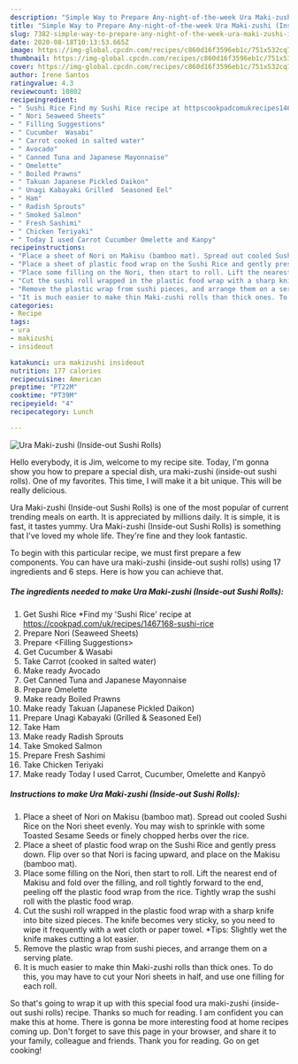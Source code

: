 ```yaml
---
description: "Simple Way to Prepare Any-night-of-the-week Ura Maki-zushi (Inside-out Sushi Rolls)"
title: "Simple Way to Prepare Any-night-of-the-week Ura Maki-zushi (Inside-out Sushi Rolls)"
slug: 7382-simple-way-to-prepare-any-night-of-the-week-ura-maki-zushi-inside-out-sushi-rolls
date: 2020-08-18T10:13:53.665Z
image: https://img-global.cpcdn.com/recipes/c860d16f3596eb1c/751x532cq70/ura-maki-zushi-inside-out-sushi-rolls-recipe-main-photo.jpg
thumbnail: https://img-global.cpcdn.com/recipes/c860d16f3596eb1c/751x532cq70/ura-maki-zushi-inside-out-sushi-rolls-recipe-main-photo.jpg
cover: https://img-global.cpcdn.com/recipes/c860d16f3596eb1c/751x532cq70/ura-maki-zushi-inside-out-sushi-rolls-recipe-main-photo.jpg
author: Irene Santos
ratingvalue: 4.3
reviewcount: 10802
recipeingredient:
- " Sushi Rice Find my Sushi Rice recipe at httpscookpadcomukrecipes1467168sushirice"
- " Nori Seaweed Sheets"
- " Filling Suggestions"
- " Cucumber  Wasabi"
- " Carrot cooked in salted water"
- " Avocado"
- " Canned Tuna and Japanese Mayonnaise"
- " Omelette"
- " Boiled Prawns"
- " Takuan Japanese Pickled Daikon"
- " Unagi Kabayaki Grilled  Seasoned Eel"
- " Ham"
- " Radish Sprouts"
- " Smoked Salmon"
- " Fresh Sashimi"
- " Chicken Teriyaki"
- " Today I used Carrot Cucumber Omelette and Kanpy"
recipeinstructions:
- "Place a sheet of Nori on Makisu (bamboo mat). Spread out cooled Sushi Rice on the Nori sheet evenly. You may wish to sprinkle with some Toasted Sesame Seeds or finely chopped herbs over the rice."
- "Place a sheet of plastic food wrap on the Sushi Rice and gently press down. Flip over so that Nori is facing upward, and place on the Makisu (bamboo mat)."
- "Place some filling on the Nori, then start to roll. Lift the nearest end of Makisu and fold over the filling, and roll tightly forward to the end, peeling off the plastic food wrap from the rice. Tightly wrap the sushi roll with the plastic food wrap."
- "Cut the sushi roll wrapped in the plastic food wrap with a sharp knife into bite sized pieces. The knife becomes very sticky, so you need to wipe it frequently with a wet cloth or paper towel. *Tips: Slightly wet the knife makes cutting a lot easier."
- "Remove the plastic wrap from sushi pieces, and arrange them on a serving plate."
- "It is much easier to make thin Maki-zushi rolls than thick ones. To do this, you may have to cut your Nori sheets in half, and use one filling for each roll."
categories:
- Recipe
tags:
- ura
- makizushi
- insideout

katakunci: ura makizushi insideout 
nutrition: 177 calories
recipecuisine: American
preptime: "PT22M"
cooktime: "PT39M"
recipeyield: "4"
recipecategory: Lunch

---
```



![Ura Maki-zushi (Inside-out Sushi Rolls)](https://img-global.cpcdn.com/recipes/c860d16f3596eb1c/751x532cq70/ura-maki-zushi-inside-out-sushi-rolls-recipe-main-photo.jpg)

Hello everybody, it is Jim, welcome to my recipe site. Today, I'm gonna show you how to prepare a special dish, ura maki-zushi (inside-out sushi rolls). One of my favorites. This time, I will make it a bit unique. This will be really delicious.

Ura Maki-zushi (Inside-out Sushi Rolls) is one of the most popular of current trending meals on earth. It is appreciated by millions daily. It is simple, it is fast, it tastes yummy. Ura Maki-zushi (Inside-out Sushi Rolls) is something that I've loved my whole life. They're fine and they look fantastic.




To begin with this particular recipe, we must first prepare a few components. You can have ura maki-zushi (inside-out sushi rolls) using 17 ingredients and 6 steps. Here is how you can achieve that.

<!--inarticleads1-->

##### The ingredients needed to make Ura Maki-zushi (Inside-out Sushi Rolls):

1. Get  Sushi Rice *Find my &#39;Sushi Rice&#39; recipe at https://cookpad.com/uk/recipes/1467168-sushi-rice
1. Prepare  Nori (Seaweed Sheets)
1. Prepare  &lt;Filling Suggestions&gt;
1. Get  Cucumber &amp; Wasabi
1. Take  Carrot (cooked in salted water)
1. Make ready  Avocado
1. Get  Canned Tuna and Japanese Mayonnaise
1. Prepare  Omelette
1. Make ready  Boiled Prawns
1. Make ready  Takuan (Japanese Pickled Daikon)
1. Prepare  Unagi Kabayaki (Grilled &amp; Seasoned Eel)
1. Take  Ham
1. Make ready  Radish Sprouts
1. Take  Smoked Salmon
1. Prepare  Fresh Sashimi
1. Take  Chicken Teriyaki
1. Make ready  Today I used Carrot, Cucumber, Omelette and Kanpyō




<!--inarticleads2-->

##### Instructions to make Ura Maki-zushi (Inside-out Sushi Rolls):

1. Place a sheet of Nori on Makisu (bamboo mat). Spread out cooled Sushi Rice on the Nori sheet evenly. You may wish to sprinkle with some Toasted Sesame Seeds or finely chopped herbs over the rice.
1. Place a sheet of plastic food wrap on the Sushi Rice and gently press down. Flip over so that Nori is facing upward, and place on the Makisu (bamboo mat).
1. Place some filling on the Nori, then start to roll. Lift the nearest end of Makisu and fold over the filling, and roll tightly forward to the end, peeling off the plastic food wrap from the rice. Tightly wrap the sushi roll with the plastic food wrap.
1. Cut the sushi roll wrapped in the plastic food wrap with a sharp knife into bite sized pieces. The knife becomes very sticky, so you need to wipe it frequently with a wet cloth or paper towel. *Tips: Slightly wet the knife makes cutting a lot easier.
1. Remove the plastic wrap from sushi pieces, and arrange them on a serving plate.
1. It is much easier to make thin Maki-zushi rolls than thick ones. To do this, you may have to cut your Nori sheets in half, and use one filling for each roll.




So that's going to wrap it up with this special food ura maki-zushi (inside-out sushi rolls) recipe. Thanks so much for reading. I am confident you can make this at home. There is gonna be more interesting food at home recipes coming up. Don't forget to save this page in your browser, and share it to your family, colleague and friends. Thank you for reading. Go on get cooking!
